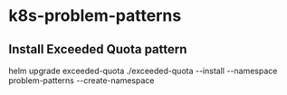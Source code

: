 # k8s-problem-patterns

## Install Exceeded Quota pattern
helm upgrade exceeded-quota ./exceeded-quota --install --namespace problem-patterns --create-namespace